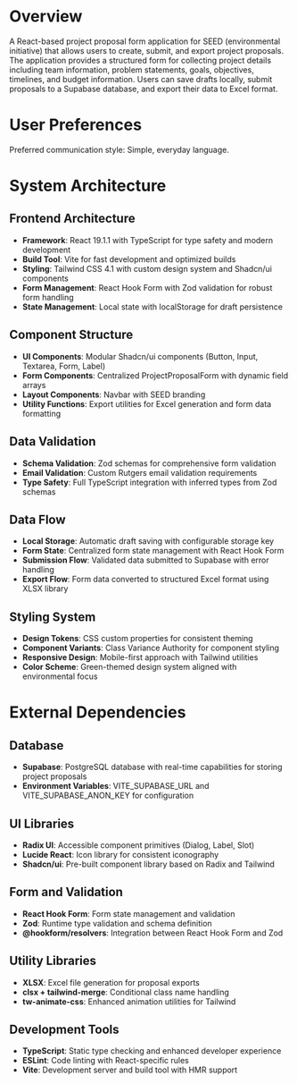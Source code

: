 # Overview

A React-based project proposal form application for SEED (environmental initiative) that allows users to create, submit, and export project proposals. The application provides a structured form for collecting project details including team information, problem statements, goals, objectives, timelines, and budget information. Users can save drafts locally, submit proposals to a Supabase database, and export their data to Excel format.

# User Preferences

Preferred communication style: Simple, everyday language.

# System Architecture

## Frontend Architecture
- **Framework**: React 19.1.1 with TypeScript for type safety and modern development
- **Build Tool**: Vite for fast development and optimized builds
- **Styling**: Tailwind CSS 4.1 with custom design system and Shadcn/ui components
- **Form Management**: React Hook Form with Zod validation for robust form handling
- **State Management**: Local state with localStorage for draft persistence

## Component Structure
- **UI Components**: Modular Shadcn/ui components (Button, Input, Textarea, Form, Label)
- **Form Components**: Centralized ProjectProposalForm with dynamic field arrays
- **Layout Components**: Navbar with SEED branding
- **Utility Functions**: Export utilities for Excel generation and form data formatting

## Data Validation
- **Schema Validation**: Zod schemas for comprehensive form validation
- **Email Validation**: Custom Rutgers email validation requirements
- **Type Safety**: Full TypeScript integration with inferred types from Zod schemas

## Data Flow
- **Local Storage**: Automatic draft saving with configurable storage key
- **Form State**: Centralized form state management with React Hook Form
- **Submission Flow**: Validated data submitted to Supabase with error handling
- **Export Flow**: Form data converted to structured Excel format using XLSX library

## Styling System
- **Design Tokens**: CSS custom properties for consistent theming
- **Component Variants**: Class Variance Authority for component styling
- **Responsive Design**: Mobile-first approach with Tailwind utilities
- **Color Scheme**: Green-themed design system aligned with environmental focus

# External Dependencies

## Database
- **Supabase**: PostgreSQL database with real-time capabilities for storing project proposals
- **Environment Variables**: VITE_SUPABASE_URL and VITE_SUPABASE_ANON_KEY for configuration

## UI Libraries
- **Radix UI**: Accessible component primitives (Dialog, Label, Slot)
- **Lucide React**: Icon library for consistent iconography
- **Shadcn/ui**: Pre-built component library based on Radix and Tailwind

## Form and Validation
- **React Hook Form**: Form state management and validation
- **Zod**: Runtime type validation and schema definition
- **@hookform/resolvers**: Integration between React Hook Form and Zod

## Utility Libraries
- **XLSX**: Excel file generation for proposal exports
- **clsx + tailwind-merge**: Conditional class name handling
- **tw-animate-css**: Enhanced animation utilities for Tailwind

## Development Tools
- **TypeScript**: Static type checking and enhanced developer experience
- **ESLint**: Code linting with React-specific rules
- **Vite**: Development server and build tool with HMR support